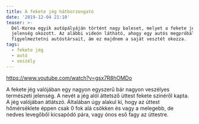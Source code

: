 ```yaml
---
title: A fekete jég hátborzongató
date: '2019-12-04 21:10'
teaser: >-
  Dél-Korea egyik autópályáján történt nagy baleset, melyet a fekete jég nevű
  jelenség okozott. Az alábbi videón látható, ahogy egy autós megpróbálja
  figyelmeztetni autóstársait, ám ez majdnem a saját vesztét okozza.
tags:
  - fekete jég
  - autó
  - veszély
---
```

https://www.youtube.com/watch?v=gsx7R8hOMDo

A fekete jég valójában egy nagyon egyszerű bár nagyon veszélyes természeti jelenség. A nevét a jég alól áttetsző úttest fekete színéről kapta. A jég valójában átlátszó. Általában úgy alakul ki, hogy az úttest hőmérséklete éppen csak 0 fok alá csökken és vagy a melegebb, de nedves levegőből kicsapódó pára, vagy ónos eső fagy az úttestre.
